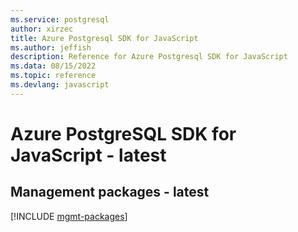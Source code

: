 ```yaml
---
ms.service: postgresql
author: xirzec
title: Azure Postgresql SDK for JavaScript
ms.author: jeffish
description: Reference for Azure Postgresql SDK for JavaScript
ms.data: 08/15/2022
ms.topic: reference
ms.devlang: javascript
---
```

# Azure PostgreSQL SDK for JavaScript - latest

## Management packages - latest
[!INCLUDE [mgmt-packages](postgresql-mgmt-index.md)]